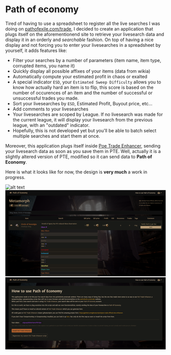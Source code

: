 # Path of economy

Tired of having to use a spreadsheet to register all the live searches I was doing on [pathofexile.com/trade](https://pathofexile.com/trade), I decided to create an application that plugs itself on the aforementionend site to retrieve your livesearch data and display it in an orderly and *searchable* fashion.
On top of having a nice display and not forcing you to enter your livesearches in a spreadsheet by yourself, it adds features like: 

- Filter your searches by a number of parameters (item name, item type, corrupted items, you name it)
- Quickly display all possible affixes of your items (data from wikia)
- Automatically compute your estimated profit in chaos or exalted
- A special indicator `ESD`, your `Estimated Sweep Difficulty` allows you to know how actually hard an item is to flip, this score is based on the number of occurences of an item and the number of successful or unsuccessful trades you made.
- Sort your livesearches by `ESD`, Estimated Profit, Buyout price, etc...
- Add comments to your livesearches
- Your livesearches are scoped by League. If no livesearch was made for the current league, it will display your livesearch from the previous league, with an "outdated" indicator.
- Hopefully, this is not developed yet but you'll be able to batch select multiple searches and start them at once.

Moreover, this application plugs itself inside [Poe Trade Enhancer](https://github.com/ghostscript3r/poe-trade-official-site-enhancer), sending your livesearch data as soon as you save them in PTE. Well, actually it is a slightly altered version of PTE, modified so it can send data to **Path of Economy**.

Here is what it looks like for now, the design is **very much** a work in progress.

![alt text](/documentation/economy2.png?raw=true )
![alt text](/documentation/economy.png?raw=true )
![alt text](/documentation/howto.png?raw=true )


